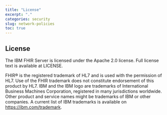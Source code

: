```yaml
---
title: "License"
excerpt: "."
categories: security
slug: network-policies
toc: true
---
```


## License

The IBM FHIR Server is licensed under the Apache 2.0 license. Full license text is available at LICENSE.

FHIR® is the registered trademark of HL7 and is used with the permission of HL7. Use of the FHIR trademark does not constitute endorsement of this product by HL7. IBM and the IBM logo are trademarks of International Business Machines Corporation, registered in many jurisdictions worldwide. Other product and service names might be trademarks of IBM or other companies. A current list of IBM trademarks is available on https://ibm.com/trademark.
